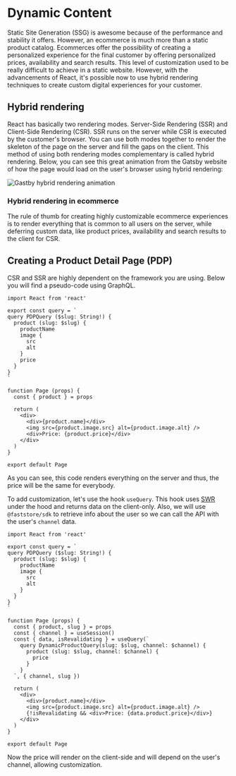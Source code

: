# Dynamic Content

Static Site Generation (SSG) is awesome because of the performance and stability it offers. However, an ecommerce is much more than a static product catalog. Ecommerces offer the possibility of creating a personalized experience for the final customer by offering personalized prices, availability and search results.
This level of customization used to be really difficult to achieve in a static website. However, with the advancements of React, it's possible now to use hybrid rendering techniques to create custom digital experiences for your customer.

## Hybrid rendering
React has basically two rendering modes. Server-Side Rendering (SSR) and Client-Side Rendering (CSR). SSR runs on the server while CSR is executed by the customer's browser. You can use both modes together to render the skeleton of the page on the server and fill the gaps on the client. This method of using both rendering modes complementary is called hybrid rendering. Below, you can see this great animation from the Gatsby website of how the page would load on the user's browser using hybrid rendering:

  ![Gastby hybrid rendering animation](https://user-images.githubusercontent.com/1753396/146009746-3e67daa8-4c98-4525-96e2-76958c085695.gif)

### Hybrid rendering in ecommerce
The rule of thumb for creating highly customizable ecommerce experiences is to render everything that is common to all users on the server, while deferring custom data, like product prices, availability and search results to the client for CSR. 

## Creating a Product Detail Page (PDP)
CSR and SSR are highly dependent on the framework you are using. Below you will find a pseudo-code using GraphQL.
```tsx
import React from 'react'

export const query = `
query PDPQuery ($slug: String!) {
  product (slug: $slug) {
    productName
    image { 
      src
      alt 
    }
    price
  }
}
`

function Page (props) {
  const { product } = props

  return (
    <div>
      <div>{product.name}</div>
      <img src={product.image.src} alt={product.image.alt} />
      <div>Price: {product.price}</div>
    </div>
  )
}

export default Page
```

As you can see, this code renders everything on the server and thus, the price will be the same for everybody.

To add customization, let's use the hook `useQuery`. This hook uses [SWR](https://swr.vercel.app/) under the hood and returns data on the client-only. 
Also, we will use `@faststore/sdk` to retrieve info about the user so we can call the API with the user's `channel` data.

```tsx
import React from 'react'

export const query = `
query PDPQuery ($slug: String!) {
  product (slug: $slug) {
    productName
    image { 
      src
      alt 
    }
  }
}
`

function Page (props) {
  const { product, slug } = props
  const { channel } = useSession()
  const { data, isRevalidating } = useQuery(`
    query DynamicProductQuery(slug: $slug, channel: $channel) {
      product (slug: $slug, channel: $channel) {
        price
      }
    }
  `, { channel, slug })

  return (
    <div>
      <div>{product.name}</div>
      <img src={product.image.src} alt={product.image.alt} />
      {!isRevalidating && <div>Price: {data.product.price}</div>}
    </div>
  )
}

export default Page
```

Now the price will render on the client-side and will depend on the user's channel, allowing customization.
